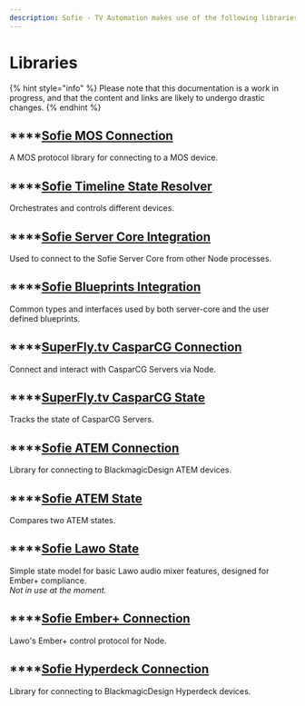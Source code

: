 ```yaml
---
description: Sofie - TV Automation makes use of the following libraries.
---
```


# Libraries

{% hint style="info" %}
Please note that this documentation is a work in progress, and that the content and links are likely to undergo drastic changes.
{% endhint %}

## \*\*\*\*[**Sofie MOS Connection**](sofie-mos-connection.md)

A MOS protocol library for connecting to a MOS device.

## \*\*\*\*[**Sofie Timeline State Resolver**](sofie-timeline-state-resolver.md)

Orchestrates and controls different devices.

## \*\*\*\*[**Sofie Server Core Integration**](sofie-server-core-integration.md)

Used to connect to the Sofie Server Core from other Node processes.

## \*\*\*\*[**Sofie Blueprints Integration**](sofie-blueprints-integration.md)

Common types and interfaces used by both server-core and the user defined blueprints.

## \*\*\*\*[**SuperFly.tv CasparCG Connection**](superfly.tv-casparcg-connection.md)

Connect and interact with CasparCG Servers via Node.

## \*\*\*\*[**SuperFly.tv CasparCG State**](superfly.tv-casparcg-state.md)

Tracks the state of CasparCG Servers.

## \*\*\*\*[**Sofie ATEM Connection**](sofie-atem-connection.md)

Library for connecting to BlackmagicDesign ATEM devices.

## \*\*\*\*[**Sofie ATEM State**](sofie-atem-state.md)

Compares two ATEM states.

## \*\*\*\*[**Sofie Lawo State**](sofie-lawo-state.md)

Simple state model for basic Lawo audio mixer features, designed for Ember+ compliance.  
_Not in use at the moment._

## \*\*\*\*[**Sofie Ember+ Connection**](sofie-ember+-connection.md)

Lawo's Ember+ control protocol for Node.

## \*\*\*\*[**Sofie Hyperdeck Connection**](sofie-hyperdeck-connection.md)

Library for connecting to BlackmagicDesign Hyperdeck devices.

